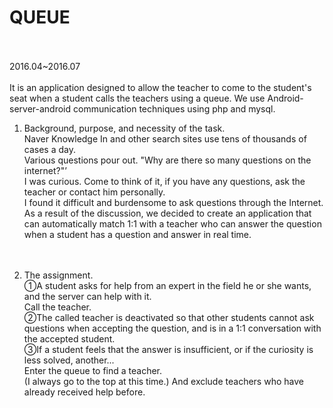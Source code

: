 # QUEUE<br><br>
2016.04~2016.07
<br><br>
It is an application designed to allow the teacher to come to the student's seat when a student calls the teachers using a queue. We use Android-server-android communication techniques using php and mysql.


1) Background, purpose, and necessity of the task.<br>
Naver Knowledge In and other search sites use tens of thousands of cases a day.<br>
Various questions pour out. "Why are there so many questions on the internet?"’<br>
I was curious. Come to think of it, if you have any questions, ask the teacher or contact him personally.<br>
I found it difficult and burdensome to ask questions through the Internet.<br>
As a result of the discussion, we decided to create an application that can automatically match 1:1 with a teacher who can answer the question when a student has a question and answer in real time.<br><br><br>

2) The assignment.<br>
①A student asks for help from an expert in the field he or she wants, and the server can help with it.<br>
Call the teacher.<br>
②The called teacher is deactivated so that other students cannot ask questions when accepting the question, and is in a 1:1 conversation with the accepted student.<br>
③If a student feels that the answer is insufficient, or if the curiosity is less solved, another...<br>
Enter the queue to find a teacher.<br>
(I always go to the top at this time.) And exclude teachers who have already received help before.<br>
